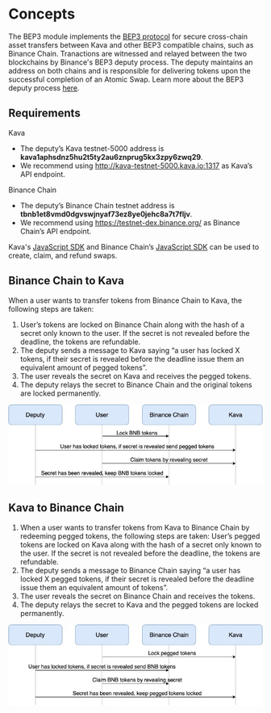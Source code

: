 <!--
order: 1
-->

# Concepts

 The BEP3 module implements the [BEP3 protocol](https://github.com/binance-chain/BEPs/blob/master/BEP3.md) for secure cross-chain asset transfers between Kava and other BEP3 compatible chains, such as Binance Chain. Tranactions are witnessed and relayed between the two blockchains by Binance's BEP3 deputy process. The deputy maintains an address on both chains and is responsible for delivering tokens upon the successful completion of an Atomic Swap. Learn more about the BEP3 deputy process [here](https://github.com/binance-chain/bep3-deputy).

## Requirements
Kava
- The deputy’s Kava testnet-5000 address is **kava1aphsdnz5hu2t5ty2au6znprug5kx3zpy6zwq29**.
- We recommend using http://kava-testnet-5000.kava.io:1317 as Kava’s API endpoint.

Binance Chain
- The deputy’s Binance Chain testnet address is **tbnb1et8vmd0dgvswjnyaf73ez8ye0jehc8a7t7fljv**.
- We recommend using https://testnet-dex.binance.org/ as Binance Chain’s API endpoint.

Kava's [JavaScript SDK](https://github.com/Kava-Labs/javascript-sdk) and Binance Chain’s [JavaScript SDK](https://github.com/binance-chain/javascript-sdk) can be used to create, claim, and refund swaps.

## Binance Chain to Kava

When a user wants to transfer tokens from Binance Chain to Kava, the following steps are taken:
1. User’s tokens are locked on Binance Chain along with the hash of a secret only known to the user. If the secret is not revealed before the deadline, the tokens are refundable.
2. The deputy sends a message to Kava saying “a user has locked X tokens, if their secret is revealed before the deadline issue them an equivalent amount of pegged tokens”.
3. The user reveals the secret on Kava and receives the pegged tokens.
4. The deputy relays the secret to Binance Chain and the original tokens are locked permanently.   


![Binance Chain to Kava Diagram](./diagrams/BEP3_binance_chain_to_kava.jpg)

## Kava to Binance Chain
1. When a user wants to transfer tokens from Kava to Binance Chain by redeeming pegged tokens, the following steps are taken:
User’s pegged tokens are locked on Kava along with the hash of a secret only known to the user. If the secret is not revealed before the deadline, the tokens are refundable.
2. The deputy sends a message to Binance Chain saying “a user has locked X pegged tokens, if their secret is revealed before the deadline issue them an equivalent amount of tokens”.
3. The user reveals the secret on Binance Chain and receives the tokens.
4. The deputy relays the secret to Kava and the pegged tokens are locked permanently.   


![Kava to Binance Chain Diagram](./diagrams/BEP3_kava_to_binance_chain.jpg)

